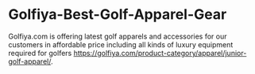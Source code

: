 # Golfiya-Best-Golf-Apparel-Gear
Golfiya.com is offering latest golf apparels and accessories for our customers in affordable price including all kinds of luxury equipment required for golfers https://golfiya.com/product-category/apparel/junior-golf-apparel/.
